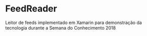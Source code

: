 # FeedReader
Leitor de feeds implementado em Xamarin para demonstração da tecnologia durante a Semana do Conhecimento 2018
